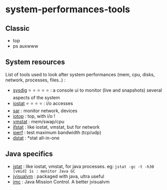 # system-performances-tools

## Classic

- top
- ps auxwww

## System resources

List of tools used to look after system performances (mem, cpu, disks, network, processes, files..) :

- [sysdig](http://www.sysdig.org/) :star: :star: :star: :star: :star: : a console ui to monitor (live and snapshots) several aspects of the system
- [iostat](http://linuxcommand.org/man_pages/iostat1.html) :star: :star: :star: :star: : i/o accesses
- [sar](http://linuxcommand.org/man_pages/sar1.html) : monitor network, devices
- [iotop](http://guichaz.free.fr/iotop/) : top, with i/o !
- [vmstat](http://linuxcommand.org/man_pages/vmstat8.html) : mem/swap/cpu
- [ifstat](https://linux.die.net/man/1/ifstat) : like iostat, vmstat, but for network
- [iperf](https://iperf.fr/) : test maximum bandwidth (tcp/udp)
- [dstat](http://dag.wiee.rs/home-made/dstat/) :  *stat all-in-one

## Java specifics

- [jstat](http://docs.oracle.com/javase/8/docs/technotes/guides/troubleshoot/tooldescr017.html) : like iostat, vmstat, for java processes. eg: `jstat -gc -t -h30 [vmid] 1s : monitor Java GC`
- [jvisualvm](https://visualvm.github.io/) : packaged with java, ultra useful
- [jmc](https://docs.oracle.com/javacomponents/jmc-5-5/jmc-user-guide/jmc.htm) : Java Mission Control. A better jvisualvm


